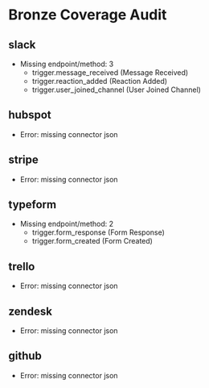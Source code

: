 # Bronze Coverage Audit

## slack
- Missing endpoint/method: 3
  - trigger.message_received (Message Received)
  - trigger.reaction_added (Reaction Added)
  - trigger.user_joined_channel (User Joined Channel)

## hubspot
- Error: missing connector json
## stripe
- Error: missing connector json
## typeform
- Missing endpoint/method: 2
  - trigger.form_response (Form Response)
  - trigger.form_created (Form Created)

## trello
- Error: missing connector json
## zendesk
- Error: missing connector json
## github
- Error: missing connector json